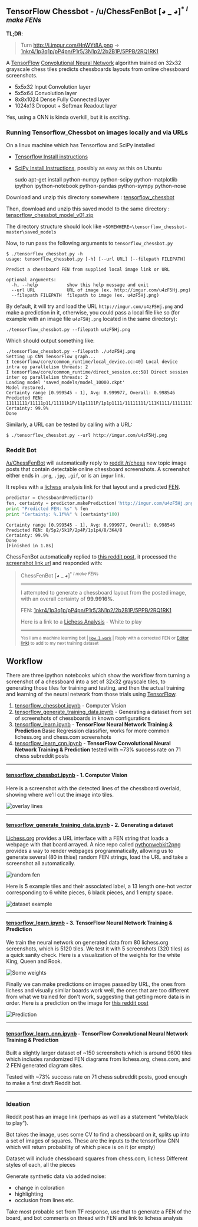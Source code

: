 TensorFlow Chessbot - /u/ChessFenBot [◕ _ ◕]<sup>\* *I make FENs*</sup>
---

**TL;DR**: 
> Turn http://i.imgur.com/HnWYt8A.png → [1nkr4/1p3q1p/pP4pn/P1r5/3N1p2/2b2B1P/5PPB/2RQ1RK1](http://www.lichess.org/analysis/1nkr4/1p3q1p/pP4pn/P1r5/3N1p2/2b2B1P/5PPB/2RQ1RK1_w)

A [TensorFlow](www.tensorflow.org) [Convolutional Neural Network](https://en.wikipedia.org/wiki/Convolutional_neural_network) algorithm trained on 32x32 grayscale chess tiles predicts chessboards layouts from online chessboard screenshots.

* 5x5x32 Input Convolution layer
* 5x5x64 Convolution layer
* 8x8x1024 Dense Fully Connected layer
* 1024x13 Dropout + Softmax Readout layer

Yes, using a CNN is kinda overkill, but it is *exciting*.

### Running Tensorflow_Chessbot on images locally and via URLs

On a linux machine which has Tensorflow and SciPy installed

* [Tensorflow Install instructions](https://www.tensorflow.org/versions/r0.9/get_started/os_setup.html)
* [SciPy Install Instructions](https://www.scipy.org/install.html), possibly as easy as this on Ubuntu

    sudo apt-get install python-numpy python-scipy python-matplotlib ipython ipython-notebook python-pandas python-sympy python-nose

Download and unzip this directory somewhere : [tensorflow_chessbot](https://github.com/Elucidation/tensorflow_chessbot/archive/master.zip)

Then, download and unzip this saved model to the same directory  : [tensorflow_chessbot_model_v01.zip](https://drive.google.com/open?id=0BwW6qsUNa47xeUNvQ2M0a053Y0U)

The directory structure should look like `<SOMEWHERE>\tensorflow_chessbot-master\saved_models`

Now, to run pass the following arguments to `tensorflow_chessbot.py`

    $ ./tensorflow_chessbot.py -h
    usage: tensorflow_chessbot.py [-h] [--url URL] [--filepath FILEPATH]
    
    Predict a chessboard FEN from supplied local image link or URL
    
    optional arguments:
      -h, --help           show this help message and exit
      --url URL            URL of image (ex. http://imgur.com/u4zF5Hj.png)
      --filepath FILEPATH  filepath to image (ex. u4zF5Hj.png)

By default, it will try and load the URL `http://imgur.com/u4zF5Hj.png` and make a prediction in it, otherwise, you could pass a local file like so (for example with an image file `u4zF5Hj.png` located in the same directory):

    ./tensorflow_chessbot.py --filepath u4zF5Hj.png

Which should output something like:

    ./tensorflow_chessbot.py --filepath ./u4zF5Hj.png
    Setting up CNN TensorFlow graph...
    I tensorflow/core/common_runtime/local_device.cc:40] Local device intra op parallelism threads: 2
    I tensorflow/core/common_runtime/direct_session.cc:58] Direct session inter op parallelism threads: 2
    Loading model 'saved_models/model_10000.ckpt'
    Model restored.
    Certainty range [0.999545 - 1], Avg: 0.999977, Overall: 0.998546
    Predicted FEN: 11111111/11111p11/11111k1P/11p1111P/1p1p1111/11111111/111K1111/11111111
    Certainty: 99.9%
    Done


Similarly, a URL can be tested by calling with a URL:

    $ ./tensorflow_chessbot.py --url http://imgur.com/u4zF5Hj.png

### Reddit Bot

[/u/ChessFenBot](https://www.reddit.com/user/ChessFenBot) will automatically reply to [reddit /r/chess](https://www.reddit.com/r/) new topic image posts that contain detectable online chessboard screenshots. A screenshot either ends in `.png`, `.jpg`, `.gif`, or is an `imgur` link. 

It replies with a [lichess](http://www.lichess.org) analysis link for that layout and a predicted [FEN](https://en.wikipedia.org/wiki/Forsyth%E2%80%93Edwards_Notation).

```py
predictor = ChessboardPredictor()
fen, certainty = predictor.makePrediction('http://imgur.com/u4zF5Hj.png')
print "Predicted FEN: %s" % fen
print "Certainty: %.1f%%" % (certainty*100)
```

```
Certainty range [0.999545 - 1], Avg: 0.999977, Overall: 0.998546
Predicted FEN: 8/5p2/5k1P/2p4P/1p1p4/8/3K4/8
Certainty: 99.9%
Done
[Finished in 1.8s]
```

ChessFenBot automatically replied to [this reddit post](https://www.reddit.com/r/chess/comments/45osos/very_difficult_find_the_best_move_for_white/d004cg6?context=3), it processed the [screenshot link url](http://i.imgur.com/HnWYt8A.png) and responded with:

> ChessFenBot [◕ _ ◕]<sup>\* *I make FENs*</sup>
> 
> ---
> 
> I attempted to generate a chessboard layout from the posted image, with an overall certainty of **99.9916%**.
> 
> FEN: [1nkr4/1p3q1p/pP4pn/P1r5/3N1p2/2b2B1P/5PPB/2RQ1RK1](http://www.fen-to-image.com/image/30/1nkr1111/1p111q1p/pP1111pn/P1r11111/111N1p11/11b11B1P/11111PPB/11RQ1RK1.png)
> 
> Here is a link to a [Lichess Analysis](http://www.lichess.org/analysis/1nkr4/1p3q1p/pP4pn/P1r5/3N1p2/2b2B1P/5PPB/2RQ1RK1_w) - White to play
> 
> ---
> 
> <sup>Yes I am a machine learning bot | [`How I work`](https://github.com/Elucidation/tensorflow_chessbot 'Must go deeper') | Reply with a corrected FEN or [Editor link)](http://www.lichess.org/editor/r1b1r1k1/5pp1/p1pR1nNp/8/2B5/2q5/P1P1Q1PP/5R1K) to add to my next training dataset</sup>

## Workflow

There are three ipython notebooks which show the workflow from turning a screenshot of a chessboard into a set of 32x32 grayscale tiles, to generating those tiles for training and testing, and then the actual training and learning of the neural network from those trials using [TensorFlow](http://www.tensorflow.org).

1. [tensorflow_chessbot.ipynb](tensorflow_compvision.ipynb) - Computer Vision
1. [tensorflow_generate_training_data.ipynb](tensorflow_generate_training_data.ipynb) - Generating a dataset from set of screenshots of chessboards in known configurations
1. [tensorflow_learn.ipynb](tensorflow_learn.ipynb) - **TensorFlow Neural Network Training & Prediction** Basic Regression classifier, works for more common lichess.org and chess.com screenshots
1. [tensorflow_learn_cnn.ipynb](tensorflow_learn_cnn.ipynb) - **TensorFlow Convolutional Neural Network Training & Prediction** tested with ~73% success rate on 71 chess subreddit posts

---

#### [tensorflow_chessbot.ipynb](tensorflow_chessbot.ipynb) - 1. Computer Vision

Here is a screenshot with the detected lines of the chessboard overlaid, showing where we'll cut the image into tiles.

![overlay lines](readme_images/overlay_lines.png)

---

####  [tensorflow_generate_training_data.ipynb](tensorflow_generate_training_data.ipynb) - 2. Generating a dataset

[Lichess.org](lichess.org) provides a URL interface with a FEN string that loads a webpage with that board arrayed. A nice repo called [pythonwebkit2png](https://github.com/adamn/python-webkit2png) provides a way to render webpages programmatically, allowing us to generate several (80 in thise) random FEN strings, load the URL and take a screenshot all automatically.

![random fen](readme_images/random_fen.png)

Here is 5 example tiles and their associated label, a 13 length one-hot vector corresponding to 6 white pieces, 6 black pieces, and 1 empty space.

![dataset example](readme_images/dataset_example.png)

---

#### [tensorflow_learn.ipynb](tensorflow_learn.ipynb) - 3. TensorFlow Neural Network Training & Prediction

We train the neural network on generated data from 80 lichess.org screenshots, which is 5120 tiles. We test it with 5 screenshots (320 tiles) as a quick sanity check. Here is a visualization of the weights for the white King, Queen and Rook.

![Some weights](readme_images/weight_KQR.png)

Finally we can make predictions on images passed by URL, the ones from lichess and visually similar boards work well, the ones that are too different from what we trained for don't work, suggesting that getting more data is in order. Here is a prediction on the image for [this reddit post](https://www.reddit.com/r/chess/comments/45inab/moderate_black_to_play_and_win/)

![Prediction](readme_images/prediction.png)

---

#### [tensorflow_learn_cnn.ipynb](tensorflow_learn_cnn.ipynb) - TensorFlow Convolutional Neural Network Training & Prediction

Built a slightly larger dataset of ~150 screenshots which is around 9600 tiles which includes randomized FEN diagrams from lichess.org, chess.com, and 2 FEN generated diagram sites.

Tested with ~73% success rate on 71 chess subreddit posts, good enough to make a first draft Reddit bot.

---

### Ideation
Reddit post has an image link (perhaps as well as a statement "white/black to play").

Bot takes the image, uses some CV to find a chessboard on it, splits up into
a set of images of squares. These are the inputs to the tensorflow CNN
which will return probability of which piece is on it (or empty)

Dataset will include chessboard squares from chess.com, lichess
Different styles of each, all the pieces

Generate synthetic data via added noise:
 * change in coloration
 * highlighting
 * occlusion from lines etc.

Take most probable set from TF response, use that to generate a FEN of the
board, and bot comments on thread with FEN and link to lichess analysis
